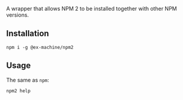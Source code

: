 A wrapper that allows NPM 2 to be installed together with other NPM versions.

## Installation

```
npm i -g @ex-machine/npm2
```

## Usage

The same as `npm`:
```
npm2 help
```
	